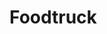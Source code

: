 # Foodtruck

<!-- 

( Page 1 : menu ) : The user can click & choose items to shopping cart.
    - Show list of menu & button for adding item to shopping cart.

( Page 2 : Shopping Cart ) : the user can see all chosen item / can change quantity of item.
    - Show chosen item.
    - The user can change quantity of item. 

( Page 3 : Order ) : Send order to API / when get answer from API, show chosen item ID & have choice to start order again.
    - Send Post Request with order info to API.
    - Show order ID that return.

( Page 4 : Receipt ) : Show reciept from API / have button to go back to menu.
    - Get receipt from API.
    - Add function to go back to menu.

-->


